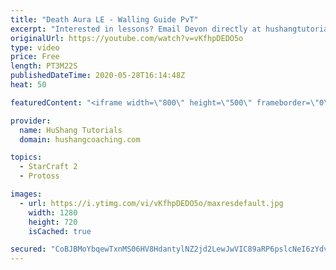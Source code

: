 ```yaml
---
title: "Death Aura LE - Walling Guide PvT"
excerpt: "Interested in lessons? Email Devon directly at hushangtutorials@outlook.com ------------------------------------------------------------------------------------------------------- Want to support HuShang Tutorials directly? Patreon is a website where you can contribute a monthly donation that will help"
originalUrl: https://youtube.com/watch?v=vKfhpDEDO5o
type: video
price: Free
length: PT3M22S
publishedDateTime: 2020-05-28T16:14:48Z
heat: 50

featuredContent: "<iframe width=\"800\" height=\"500\" frameborder=\"0\" src=\"https://www.youtube.com/embed/vKfhpDEDO5o\" allow=\"accelerometer; autoplay; encrypted-media; gyroscope; picture-in-picture\" allowfullscreen></iframe>"

provider:
  name: HuShang Tutorials
  domain: hushangcoaching.com

topics:
  - StarCraft 2
  - Protoss

images:
  - url: https://i.ytimg.com/vi/vKfhpDEDO5o/maxresdefault.jpg
    width: 1280
    height: 720
    isCached: true

secured: "CoBJBMoYbqewTxnMS06HV8HdantylNZ2jd2LewJwVIC89aRP6pslcNeI6zYdviTJXlrJjq+alpR0LgpgxjQXqtpOOVbTModDd4J3mwzT+LiCoUIAUtKrk26I24jDmE/Cyw9gKECBd2Nu/MaUONFqdslFMdgng+MdgCBWExmhOTuNya4DhLO9K3zDU6zRKL+MAKKdR/KvQaiL4CsnH4KXev7ia4cT5kHuzSlYmBPTmcWBa7ZEqkoav45U55ctFfF8bo8C9tkIl/PGToCoVZDmZqQ6AQ1yYOpVUqC4RNo8YAxV7Zvn/d5lUDRDBc0gijiyOVndTFCsHS6OL814Dmed5Dr6BSdRZuUHs4hVRJa88E3icA5TpHfPmraJisaSzYsR3mV0ApejvDzbeytS9l9KV2IAMGpnMjcF+9GWY+jvh2c=;gHcnz7MYrpvlP7TjK71N2g=="
---
```


